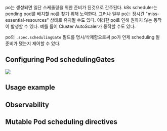 po는 생성되면 일단 스케줄링을 위한 준비가 된것으로 간주된다. k8s scheduler는 pending pod를 배치할 no를 찾기 위해 노력한다. 그러나 일부 po는 장시간 "miss-essential-resources" 상태로 유지될 수도 있다. 이러한 po로 인해 원하지 않는 동작이 발생할 수 있다. 예를 들어 Cluster AutoScaler가 동작할 수도 있다.

po의 `.spec.schedulingGate` 필드를 명시/삭제함으로써 po가 언제 scheduling 될 준비가 됐는지 제어할 수 있다.

## Configuring Pod schedulingGates
![](https://kubernetes.io/docs/images/podSchedulingGates.svg)

## Usage example
## Observability
## Mutable Pod scheduling directives